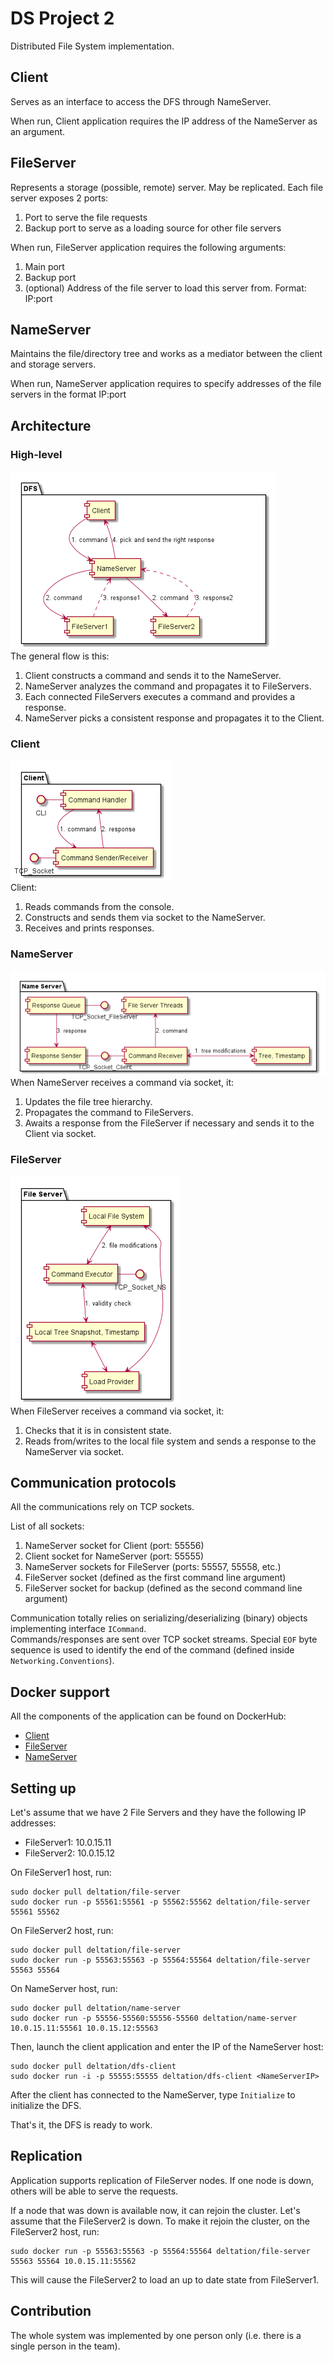 # DS Project 2
Distributed File System implementation.

## Client
Serves as an interface to access the DFS through NameServer.

When run, Client application requires the IP address of the NameServer as an argument.

## FileServer
Represents a storage (possible, remote) server. May be replicated.
Each file server exposes 2 ports: 
1) Port to serve the file requests
2) Backup port to serve as a loading source for other file servers

When run, FileServer application requires the following arguments:
1) Main port
2) Backup port
3) (optional) Address of the file server to load this server from. Format: IP:port

## NameServer
Maintains the file/directory tree and works as a mediator between the client and storage servers.

When run, NameServer application requires to specify addresses of the file servers in the format IP:port

## Architecture
### High-level
![High-level](Architecture/Pictures/HighLevelArchitecture.png)  
The general flow is this:
1) Client constructs a command and sends it to the NameServer.
2) NameServer analyzes the command and propagates it to FileServers. 
3) Each connected FileServers executes a command and provides a response.
4) NameServer picks a consistent response and propagates it to the Client.

### Client
![Client](Architecture/Pictures/ClientArchitecture.png)  
Client:
1) Reads commands from the console.
2) Constructs and sends them via socket to the NameServer.
3) Receives and prints responses.

### NameServer
![NameServer](Architecture/Pictures/NameServerArchitecture.png)  
When NameServer receives a command via socket, it:
1) Updates the file tree hierarchy.
2) Propagates the command to FileServers.
3) Awaits a response from the FileServer if necessary and sends it to the Client via socket.

### FileServer
![FileServer](Architecture/Pictures/FileServerArchitecture.png)  
When FileServer receives a command via socket, it:
1) Checks that it is in consistent state.
2) Reads from/writes to the local file system and sends a response to the NameServer via socket.  

## Communication protocols
All the communications rely on TCP sockets.

List of all sockets:
1) NameServer socket for Client (port: 55556)
2) Client socket for NameServer (port: 55555)
3) NameServer sockets for FileServer (ports: 55557, 55558, etc.)
4) FileServer socket (defined as the first command line argument)
5) FileServer socket for backup (defined as the second command line argument)

Communication totally relies on serializing/deserializing (binary) objects implementing interface `ICommand`.  
Commands/responses are sent over TCP socket streams. Special `EOF` byte sequence is used to identify the end of the command (defined inside `Networking.Conventions`).

## Docker support
All the components of the application can be found on DockerHub:
- [Client](https://hub.docker.com/repository/docker/deltation/dfs-client)
- [FileServer](https://hub.docker.com/repository/docker/deltation/file-server)
- [NameServer](https://hub.docker.com/repository/docker/deltation/name-server)

## Setting up
Let's assume that we have 2 File Servers and they have the following IP addresses:
- FileServer1: 10.0.15.11
- FileServer2: 10.0.15.12

On FileServer1 host, run:
```
sudo docker pull deltation/file-server
sudo docker run -p 55561:55561 -p 55562:55562 deltation/file-server 55561 55562
```

On FileServer2 host, run:
```
sudo docker pull deltation/file-server
sudo docker run -p 55563:55563 -p 55564:55564 deltation/file-server 55563 55564
```

On NameServer host, run:
```
sudo docker pull deltation/name-server
sudo docker run -p 55556-55560:55556-55560 deltation/name-server 10.0.15.11:55561 10.0.15.12:55563
```

Then, launch the client application and enter the IP of the NameServer host:
```
sudo docker pull deltation/dfs-client
sudo docker run -i -p 55555:55555 deltation/dfs-client <NameServerIP>
``` 

After the client has connected to the NameServer, type `Initialize` to initialize the DFS.

That's it, the DFS is ready to work.

## Replication
Application supports replication of FileServer nodes. If one node is down, others will be able to serve the requests.

If a node that was down is available now, it can rejoin the cluster. Let's assume that the FileServer2 is down. To make it rejoin the cluster, on the FileServer2 host, run:
```
sudo docker run -p 55563:55563 -p 55564:55564 deltation/file-server 55563 55564 10.0.15.11:55562
```
This will cause the FileServer2 to load an up to date state from FileServer1.

## Contribution
The whole system was implemented by one person only (i.e. there is a single person in the team). 